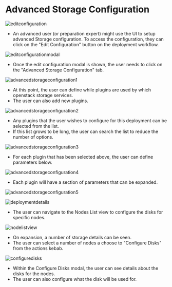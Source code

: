 # Advanced Storage Configuration
![editconfiguration](img/2017-8-17-TripleO-UI_Edge-Cases46.png)
- An advanced user (or preparation expert) might use the UI to setup advanced Storage configuration. To access the configuration, they can click on the "Edit Configuration" button on the deployment workflow.

![editconfigurationmodal](img/2017-8-17-TripleO-UI_Edge-Cases47.png)
- Once the edit configuration modal is shown, the user needs to click on the "Advanced Storage Configuration" tab.

![advancedstorageconfiguration1](img/2017-8-17-TripleO-UI_Edge-Cases48.png)
- At this point, the user can define while plugins are used by which openstack storage services.
- The user can also add new plugins.

![advancedstorageconfiguration2](img/2017-8-17-TripleO-UI_Edge-Cases49.png)
- Any plugins that the user wishes to configure for this deployment can be selected from the list.
- If this list grows to be long, the user can search the list to reduce the number of options.

![advancedstorageconfiguration3](img/2017-8-17-TripleO-UI_Edge-Cases50.png)
- For each plugin that has been selected above, the user can define parameters below.

![advancedstorageconfiguration4](img/2017-8-17-TripleO-UI_Edge-Cases51.png)
- Each plugin will have a section of parameters that can be expanded.

![advancedstorageconfiguration5](img/2017-8-17-TripleO-UI_Edge-Cases52.png)

![deploymentdetails](img/2017-8-17-TripleO-UI_Edge-Cases53.png)
- The user can navigate to the Nodes List view to configure the disks for specific nodes.

![nodelistview](img/2017-8-17-TripleO-UI_Edge-Cases54.png)
- On expansion, a number of storage details can be seen.
- The user can select a number of nodes a choose to "Configure Disks" from the actions kebab.

![configuredisks](img/2017-8-17-TripleO-UI_Edge-Cases55.png)
- Within the Configure Disks modal, the user can see details about the disks for the nodes.
- The user can also configure what the disk will be used for.
